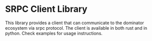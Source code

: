 # SRPC Client Library

This library provides a client that can communicate to the dominator ecosystem via srpc protocol.
The client is available in both rust and in python.
Check examples for usage instructions.

